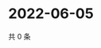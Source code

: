 # 2022-06-05

共 0 条

<!-- BEGIN WEIBO -->
<!-- 最后更新时间 Sun Jun 05 2022 21:13:32 GMT+0800 (China Standard Time) -->

<!-- END WEIBO -->

